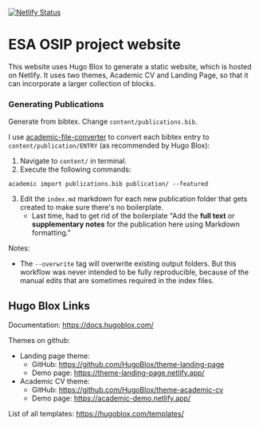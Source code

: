 <!-- BEGIN BADGES -->
[![Netlify Status](https://api.netlify.com/api/v1/badges/6014bb7d-6295-4d06-9de3-45cbd9592e64/deploy-status)](https://app.netlify.com/sites/vincenzocoia/deploys)
<!-- END BADGES -->

# ESA OSIP project website

This website uses Hugo Blox to generate a static website, which is hosted on Netlify. It uses two themes, Academic CV and Landing Page, so that it can incorporate a larger collection of blocks.

### Generating Publications

Generate from bibtex. Change `content/publications.bib`.

I use [academic-file-converter](https://github.com/GetRD/academic-file-converter) to convert each bibtex entry to `content/publication/ENTRY` (as recommended by Hugo Blox):

1. Navigate to `content/` in terminal.
2. Execute the following commands:

```
academic import publications.bib publication/ --featured
```

3. Edit the `index.md` markdown for each new publication folder that gets created to make sure there's no boilerplate.
	- Last time, had to get rid of the boilerplate "Add the **full text** or **supplementary notes** for the publication here using Markdown formatting."

Notes: 

- The `--overwrite` tag will overwrite existing output folders. But this workflow was never intended to be fully reproducible, because of the manual edits that are sometimes required in the index files.

## Hugo Blox Links

Documentation: https://docs.hugoblox.com/

Themes on github:

- Landing page theme: 
	- GitHub: https://github.com/HugoBlox/theme-landing-page
	- Demo page: https://theme-landing-page.netlify.app/
- Academic CV theme: 
	- GitHub: https://github.com/HugoBlox/theme-academic-cv
	- Demo page: https://academic-demo.netlify.app/

List of all templates: https://hugoblox.com/templates/ 